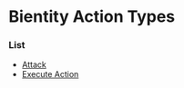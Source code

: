 # Bientity Action Types


### List

 * [Attack](bientity_action_types/attack.md)
 * [Execute Action](bientity_action_types/execute_action.md)
